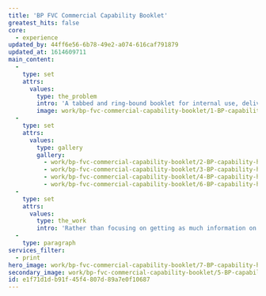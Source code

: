 ```yaml
---
title: 'BP FVC Commercial Capability Booklet'
greatest_hits: false
core:
  - experience
updated_by: 44ff6e56-6b78-49e2-a074-616caf791879
updated_at: 1614609711
main_content:
  -
    type: set
    attrs:
      values:
        type: the_problem
        intro: 'A tabbed and ring-bound booklet for internal use, delivering training-course information to BP employees clearly and concisely, with impactful images and easy navigation. If you want someone to take in the information, we find the art is to make it as manageable and as appealing as possible – often an oversight in many publications.'
        image: work/bp-fvc-commercial-capability-booklet/1-BP-capability-handbook-v2.jpg
  -
    type: set
    attrs:
      values:
        type: gallery
        gallery:
          - work/bp-fvc-commercial-capability-booklet/2-BP-capability-handbook-v2.jpg
          - work/bp-fvc-commercial-capability-booklet/3-BP-capability-handbook-v2.jpg
          - work/bp-fvc-commercial-capability-booklet/4-BP-capability-handbook-v2.jpg
          - work/bp-fvc-commercial-capability-booklet/6-BP-capability-handbook-v2.jpg
  -
    type: set
    attrs:
      values:
        type: the_work
        intro: 'Rather than focusing on getting as much information on the page as possible, we always believe the end goal develops from the primary focus – ensuring the audience takes in the information and processes it effectively.'
  -
    type: paragraph
services_filter:
  - print
hero_image: work/bp-fvc-commercial-capability-booklet/7-BP-capability-handbook-v2.jpg
secondary_image: work/bp-fvc-commercial-capability-booklet/5-BP-capability-handbook-v2.jpg
id: e1f71d1d-b91f-45f4-807d-89a7e0f10687
---
```

